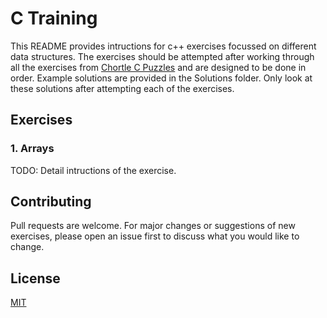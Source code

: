 # C Training

This README provides intructions for c++ exercises focussed on different data structures. The exercises should be attempted after working through all the exercises from [Chortle C Puzzles](https://chortle.ccsu.edu/cpuzzles/CpuzzlesMain.html) and are designed to be done in order. Example solutions are provided in the Solutions folder. Only look at these solutions after attempting each of the exercises.

## Exercises
### 1. Arrays
TODO: Detail intructions of the exercise.

## Contributing
Pull requests are welcome. For major changes or suggestions of new exercises, please open an issue first to discuss what you would like to change.

## License
[MIT](https://choosealicense.com/licenses/mit/)
